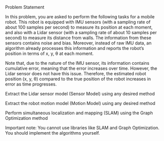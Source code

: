 Problem Statement

In this problem, you are asked to perform the following tasks for a mobile robot.
This robot is equipped with IMU sensors (with a sampling rate of about 100 samples per second) to measure its position at each moment, and also with a Lidar sensor (with a sampling rate of about 10 samples per second) to measure its distance from walls. The information from these sensors contains noise and bias. Moreover, instead of raw IMU data, an algorithm already processes this information and reports the robot’s position in terms of x, y, θ at each moment.

Note that, due to the nature of the IMU sensor, its information contains cumulative error, meaning that the error increases over time. However, the Lidar sensor does not have this issue. Therefore, the estimated robot position (x, y, θ) compared to the true position of the robot increases in error as time progresses.

Extract the Lidar sensor model (Sensor Model) using any desired method

Extract the robot motion model (Motion Model) using any desired method

Perform simultaneous localization and mapping (SLAM) using the Graph Optimization method

Important note: 
You cannot use libraries like SLAM and Graph Optimization. You should implement the algorithms yourself. 